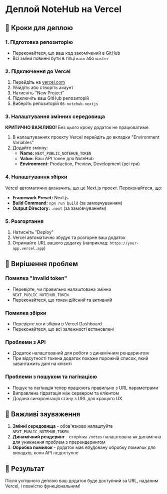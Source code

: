 # Деплой NoteHub на Vercel

## 🚀 Кроки для деплою

### 1. Підготовка репозиторію

- Переконайтеся, що ваш код закомічений в GitHub
- Всі зміни повинні бути в гілці `main` або `master`

### 2. Підключення до Vercel

1. Перейдіть на [vercel.com](https://vercel.com)
2. Увійдіть або створіть акаунт
3. Натисніть "New Project"
4. Підключіть ваш GitHub репозиторій
5. Виберіть репозиторій `06-notehub-nextjs`

### 3. Налаштування змінних середовища

**КРИТИЧНО ВАЖЛИВО!** Без цього кроку додаток не працюватиме.

1. В налаштуваннях проєкту Vercel перейдіть до вкладки "Environment Variables"
2. Додайте змінну:
   - **Name:** `NEXT_PUBLIC_NOTEHUB_TOKEN`
   - **Value:** Ваш API токен для NoteHub
   - **Environment:** Production, Preview, Development (всі три)

### 4. Налаштування збірки

Vercel автоматично визначить, що це Next.js проєкт. Переконайтеся, що:

- **Framework Preset:** Next.js
- **Build Command:** `npm run build` (за замовчуванням)
- **Output Directory:** `.next` (за замовчуванням)

### 5. Розгортання

1. Натисніть "Deploy"
2. Vercel автоматично збудує та розгорне ваш додаток
3. Отримайте URL вашого додатку (наприклад: `https://your-app.vercel.app`)

## 🔧 Вирішення проблем

### Помилка "Invalid token"

- Перевірте, чи правильно налаштована змінна `NEXT_PUBLIC_NOTEHUB_TOKEN`
- Переконайтеся, що токен дійсний та активний

### Помилка збірки

- Перевірте логи збірки в Vercel Dashboard
- Переконайтеся, що всі залежності встановлені

### Проблеми з API

- Додаток налаштований для роботи з динамічним рендерингом
- При відсутності токена додаток покаже порожній список, який завантажить дані на клієнті

### Проблеми з пошуком та пагінацією

- Пошук та пагінація тепер працюють правильно з URL параметрами
- Виправлена гідратація між сервером та клієнтом
- Додана синхронізація стану з URL для кращого UX

## 📝 Важливі зауваження

1. **Змінні середовища** - обов'язково налаштуйте `NEXT_PUBLIC_NOTEHUB_TOKEN`
2. **Динамічний рендеринг** - сторінка `/notes` налаштована як динамічна для уникнення проблем з пререндерингом
3. **Обробка помилок** - додаток має вбудовану обробку помилок для випадків, коли API недоступне

## 🎯 Результат

Після успішного деплою ваш додаток буде доступний за URL, наданим Vercel, і повністю функціональним!
